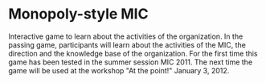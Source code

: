 Monopoly-style MIC
================

Interactive game to learn about the activities of the organization. In the passing game, participants will learn about the activities of the MIC, the direction and the knowledge base of the organization. For the first time this game has been tested in the summer session MIC 2011. The next time the game will be used at the workshop "At the point!" January 3, 2012.